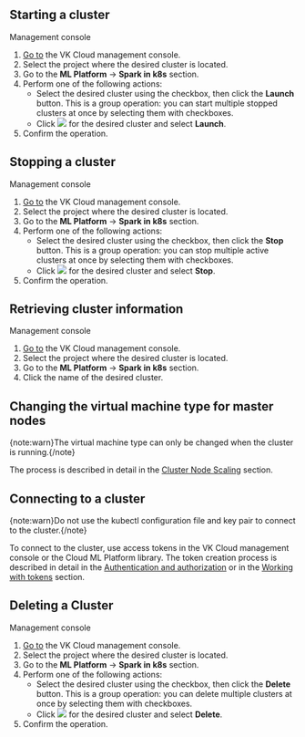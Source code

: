## Starting a cluster

<tabs>
<tablist>
<tab>Management console</tab>
</tablist>
<tabpanel>

1. [Go to](https://msk.cloud.vk.com/app/en/) the VK Cloud management console.
1. Select the project where the desired cluster is located.
1. Go to the **ML Platform** → **Spark in k8s** section.
1. Perform one of the following actions:
   - Select the desired cluster using the checkbox, then click the **Launch** button. This is a group operation: you can start multiple stopped clusters at once by selecting them with checkboxes.
   - Click ![ ](/en/assets/more-icon.svg "inline") for the desired cluster and select **Launch**.
1. Confirm the operation.

</tabpanel>
</tabs>

## Stopping a cluster

<tabs>
<tablist>
<tab>Management console</tab>
</tablist>
<tabpanel>

1. [Go to](https://msk.cloud.vk.com/app/en/) the VK Cloud management console.
1. Select the project where the desired cluster is located.
1. Go to the **ML Platform** → **Spark in k8s** section.
1. Perform one of the following actions:
   - Select the desired cluster using the checkbox, then click the **Stop** button. This is a group operation: you can stop multiple active clusters at once by selecting them with checkboxes.
   - Click ![ ](/en/assets/more-icon.svg "inline") for the desired cluster and select **Stop**.
1. Confirm the operation.

</tabpanel>
</tabs>

## Retrieving cluster information

<tabs>
<tablist>
<tab>Management console</tab>
</tablist>
<tabpanel>

1. [Go to](https://msk.cloud.vk.com/app/en/) the VK Cloud management console.
1. Select the project where the desired cluster is located.
1. Go to the **ML Platform** → **Spark in k8s** section.
1. Click the name of the desired cluster.

</tabpanel>
</tabs>

## Changing the virtual machine type for master nodes

{note:warn}The virtual machine type can only be changed when the cluster is running.{/note}

The process is described in detail in the [Cluster Node Scaling](/en/kubernetes/k8s/concepts/scale) section.

## Connecting to a cluster

{note:warn}Do not use the kubectl configuration file and key pair to connect to the cluster.{/note}

To connect to the cluster, use access tokens in the VK Cloud management console or the Cloud ML Platform library. The token creation process is described in detail in the [Authentication and authorization](/ru/ml/spark-to-k8s/ml-platform-library/authz "change-lang") or in the [Working with tokens](/en/ml/spark-to-k8s/instructions/tokens) section.

## Deleting a Cluster

<tabs>
<tablist>
<tab>Management console</tab>
</tablist>
<tabpanel>

1. [Go to](https://msk.cloud.vk.com/app/en/) the VK Cloud management console.
1. Select the project where the desired cluster is located.
1. Go to the **ML Platform** → **Spark in k8s** section.
1. Perform one of the following actions:
   - Select the desired cluster using the checkbox, then click the **Delete** button. This is a group operation: you can delete multiple clusters at once by selecting them with checkboxes.
   - Click ![ ](/en/assets/more-icon.svg "inline") for the desired cluster and select **Delete**.
1. Confirm the operation.

</tabpanel>
</tabs>
